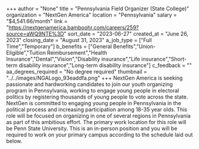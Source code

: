 +++
author = "None"
title = "Pennsylvania Field Organizer (State College)"
organization = "NextGen America"
location = "Pennsylvania"
salary = "$4,541.66/month"
link = "https://nextgenamerica.bamboohr.com/careers/259?source=aWQ9NTE%3D"
sort_date = "2023-06-27"
created_at = "June 26, 2023"
closing_date = "August 31, 2023"
a_job_type = ["Full Time","Temporary"]
b_benefits = ["General Benefits","Union-Eligible","Tuition Reimbursement","Health Insurance","Dental","Vision","Disability insurance","Life insurance","Short-term disability insurance","Long-term disability insurance"]
c_feedback = ""
aa_degrees_required = "No degree required"
thumbnail = "../../images/NGALogo_93eaddfa.png"
+++
NextGen America is seeking passionate and hardworking candidates to join our youth organizing program in Pennsylvania, working to engage young people in electoral politics by registering thousands of young people to vote across the state. NextGen is committed to engaging young people in Pennsylvania in the political process and increasing participation among 18-35 year olds. This role will be focused on organizing in one of several regions in Pennsylvania as part of this ambitious effort. The primary work location for this role will be Penn State University. This is an in-person position and you will be required to work on your primary campus according to the schedule laid out below. 